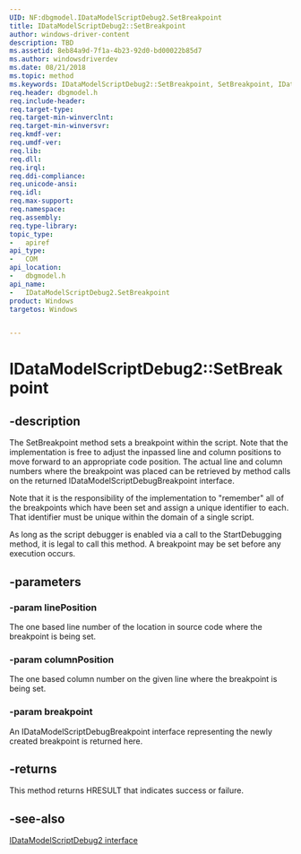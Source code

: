 ```yaml
---
UID: NF:dbgmodel.IDataModelScriptDebug2.SetBreakpoint
title: IDataModelScriptDebug2::SetBreakpoint
author: windows-driver-content
description: TBD
ms.assetid: 8eb84a9d-7f1a-4b23-92d0-bd00022b85d7
ms.author: windowsdriverdev
ms.date: 08/21/2018
ms.topic: method
ms.keywords: IDataModelScriptDebug2::SetBreakpoint, SetBreakpoint, IDataModelScriptDebug2.SetBreakpoint, IDataModelScriptDebug2::SetBreakpoint, IDataModelScriptDebug2.SetBreakpoint
req.header: dbgmodel.h
req.include-header:
req.target-type:
req.target-min-winverclnt:
req.target-min-winversvr:
req.kmdf-ver:
req.umdf-ver:
req.lib:
req.dll:
req.irql: 
req.ddi-compliance:
req.unicode-ansi:
req.idl:
req.max-support:
req.namespace:
req.assembly:
req.type-library: 
topic_type: 
-	apiref
api_type: 
-	COM
api_location: 
-	dbgmodel.h
api_name: 
-	IDataModelScriptDebug2.SetBreakpoint
product: Windows
targetos: Windows


---
```


# IDataModelScriptDebug2::SetBreakpoint


## -description

The SetBreakpoint method sets a breakpoint within the script. Note that the implementation is free to adjust the inpassed line and column positions to move forward to an appropriate code position. The actual line and column numbers where the breakpoint was placed can be retrieved by method calls on the returned IDataModelScriptDebugBreakpoint interface. 

Note that it is the responsibility of the implementation to "remember" all of the breakpoints which have been set and assign a unique identifier to each. That identifier must be unique within the domain of a single script. 

As long as the script debugger is enabled via a call to the StartDebugging method, it is legal to call this method. A breakpoint may be set before any execution occurs. 

## -parameters

### -param linePosition
The one based line number of the location in source code where the breakpoint is being set.

### -param columnPosition
The one based column number on the given line where the breakpoint is being set.

### -param breakpoint
An IDataModelScriptDebugBreakpoint interface representing the newly created breakpoint is returned here.


## -returns

This method returns HRESULT that indicates success or failure.
## -see-also

[IDataModelScriptDebug2 interface](nn-dbgmodel-idatamodelscriptdebug2.md)
